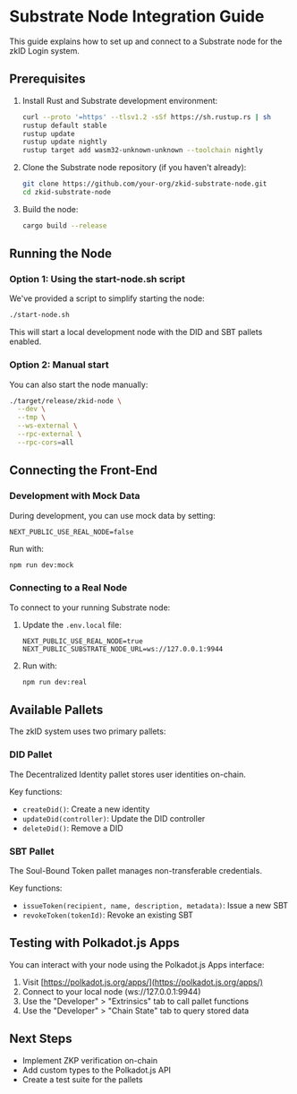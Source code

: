 # Substrate Node Integration Guide

This guide explains how to set up and connect to a Substrate node for the zkID Login system.

## Prerequisites

1. Install Rust and Substrate development environment:
   ```bash
   curl --proto '=https' --tlsv1.2 -sSf https://sh.rustup.rs | sh
   rustup default stable
   rustup update
   rustup update nightly
   rustup target add wasm32-unknown-unknown --toolchain nightly
   ```

2. Clone the Substrate node repository (if you haven't already):
   ```bash
   git clone https://github.com/your-org/zkid-substrate-node.git
   cd zkid-substrate-node
   ```

3. Build the node:
   ```bash
   cargo build --release
   ```

## Running the Node

### Option 1: Using the start-node.sh script

We've provided a script to simplify starting the node:

```bash
./start-node.sh
```

This will start a local development node with the DID and SBT pallets enabled.

### Option 2: Manual start

You can also start the node manually:

```bash
./target/release/zkid-node \
  --dev \
  --tmp \
  --ws-external \
  --rpc-external \
  --rpc-cors=all
```

## Connecting the Front-End

### Development with Mock Data

During development, you can use mock data by setting:

```
NEXT_PUBLIC_USE_REAL_NODE=false
```

Run with:

```bash
npm run dev:mock
```

### Connecting to a Real Node

To connect to your running Substrate node:

1. Update the `.env.local` file:
   ```
   NEXT_PUBLIC_USE_REAL_NODE=true
   NEXT_PUBLIC_SUBSTRATE_NODE_URL=ws://127.0.0.1:9944
   ```

2. Run with:
   ```bash
   npm run dev:real
   ```

## Available Pallets

The zkID system uses two primary pallets:

### DID Pallet

The Decentralized Identity pallet stores user identities on-chain.

Key functions:
- `createDid()`: Create a new identity
- `updateDid(controller)`: Update the DID controller
- `deleteDid()`: Remove a DID

### SBT Pallet

The Soul-Bound Token pallet manages non-transferable credentials.

Key functions:
- `issueToken(recipient, name, description, metadata)`: Issue a new SBT
- `revokeToken(tokenId)`: Revoke an existing SBT

## Testing with Polkadot.js Apps

You can interact with your node using the Polkadot.js Apps interface:

1. Visit [https://polkadot.js.org/apps/](https://polkadot.js.org/apps/)
2. Connect to your local node (ws://127.0.0.1:9944)
3. Use the "Developer" > "Extrinsics" tab to call pallet functions
4. Use the "Developer" > "Chain State" tab to query stored data

## Next Steps

- Implement ZKP verification on-chain
- Add custom types to the Polkadot.js API
- Create a test suite for the pallets 